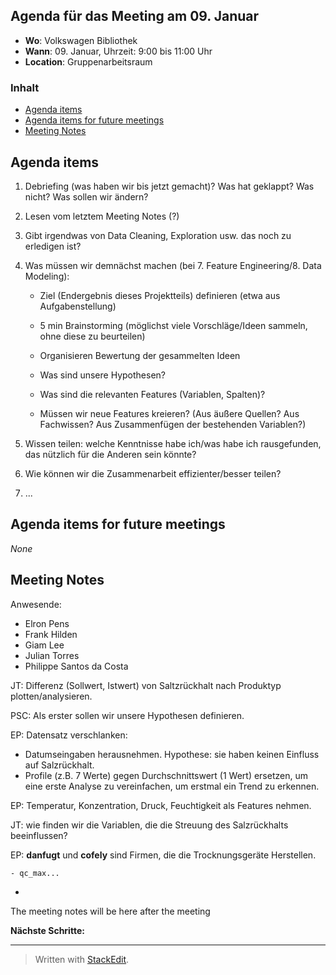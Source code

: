 ## Agenda für das Meeting am 09. Januar
- **Wo**: Volkswagen Bibliothek
- **Wann**: 09. Januar, Uhrzeit: 9:00 bis 11:00 Uhr 
- **Location**: Gruppenarbeitsraum
### Inhalt

* [Agenda items](#agenda-items)
* [Agenda items for future meetings](#agenda-items-for-future-meetings)
* [Meeting Notes](#meeting-notes)

## Agenda items

1. Debriefing (was haben wir bis jetzt gemacht)? Was hat geklappt? Was nicht? Was sollen wir ändern?

1. Lesen vom letztem Meeting Notes (?)

1. Gibt irgendwas von Data Cleaning, Exploration usw. das noch zu erledigen ist?

1. Was müssen wir demnächst machen (bei 7. Feature Engineering/8. Data Modeling): 
	- Ziel (Endergebnis dieses Projektteils) definieren (etwa aus Aufgabenstellung)

	- 5 min Brainstorming (möglichst viele Vorschläge/Ideen sammeln, ohne diese zu beurteilen)
	- Organisieren  Bewertung der gesammelten Ideen

	- Was sind unsere Hypothesen?

	- Was sind die relevanten Features (Variablen, Spalten)?
	
	- Müssen wir neue Features kreieren? (Aus äußere Quellen? Aus Fachwissen? Aus Zusammenfügen der bestehenden Variablen?)

1. Wissen teilen: welche Kenntnisse habe ich/was habe ich rausgefunden, das nützlich für die Anderen sein könnte?

1.  Wie können wir die Zusammenarbeit effizienter/besser teilen?
1. ...

## Agenda items for future meetings

*None*

## Meeting Notes

Anwesende:
- Elron Pens
- Frank Hilden
- Giam Lee
- Julian Torres
- Philippe Santos da Costa

JT: Differenz (Sollwert, Istwert) von Saltzrückhalt nach Produktyp plotten/analysieren.

PSC: Als erster sollen wir unsere Hypothesen definieren.

EP: Datensatz verschlanken:
- Datumseingaben herausnehmen. Hypothese: sie haben keinen Einfluss auf Salzrückhalt.
- Profile (z.B. 7 Werte) gegen Durchschnittswert (1 Wert) ersetzen, um eine erste Analyse zu vereinfachen, um erstmal ein Trend zu erkennen.

EP: Temperatur, Konzentration, Druck, Feuchtigkeit als Features nehmen.

JT: wie finden wir die Variablen, die die Streuung des Salzrückhalts beeinflussen?

EP: **danfugt** und **cofely** sind Firmen, die die Trocknungsgeräte Herstellen.

	- qc_max...   

-  
The meeting notes will be here after the meeting

**Nächste Schritte:**


---
> Written with [StackEdit](https://stackedit.io/).
<!--stackedit_data:
eyJoaXN0b3J5IjpbLTE1MzQwNjgxNzAsMTg2MjYxMjczOCwtNz
Y4MTA2OTQxXX0=
-->